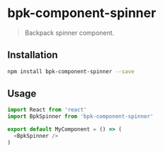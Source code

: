 # bpk-component-spinner

> Backpack spinner component.

## Installation

```sh
npm install bpk-component-spinner --save
```

## Usage

```js
import React from 'react'
import BpkSpinner from 'bpk-component-spinner'

export default MyComponent = () => (
  <BpkSpinner />
)
```

